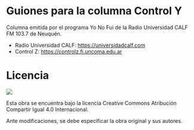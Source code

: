 # Guiones para la columna Control Y
Columna emitida por el programa Yo No Fui de la Radio Universidad CALF FM 103.7 de Neuquén.

- Radio Universidad CALF: https://universidadcalf.com
- Control Z: https://controlz.fi.uncoma.edu.ar

# Licencia 
![](https://i.creativecommons.org/l/by-sa/4.0/88x31.png)

Esta obra se encuentra bajo la licencia Creative Commons Atribución Compartir Igual 4.0 Internacional.

Ante modificaciones, se debe especificar la obra original y sus autores.
